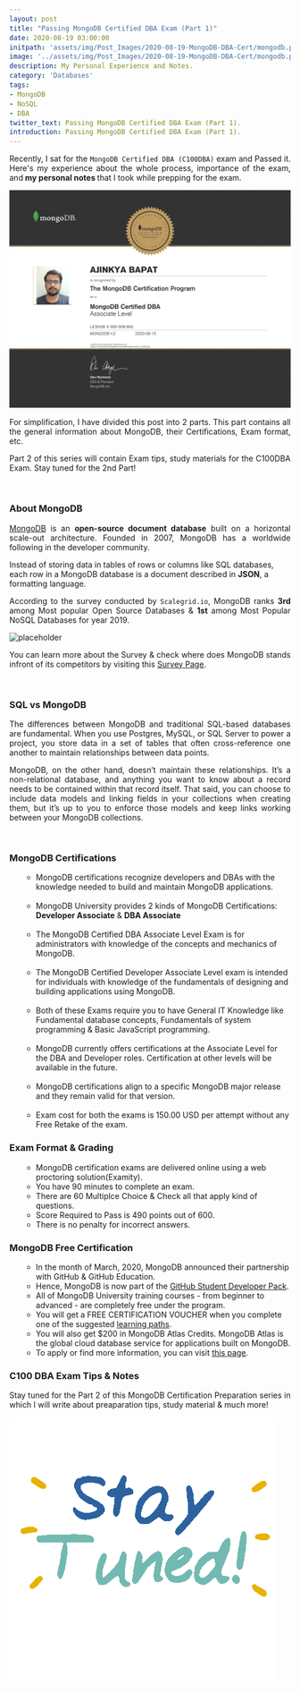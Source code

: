 ```yaml
---
layout: post
title: "Passing MongoDB Certified DBA Exam (Part 1)"
date: 2020-08-19 03:00:00
initpath: 'assets/img/Post_Images/2020-08-19-MongoDB-DBA-Cert/mongodb.png'
image: '../assets/img/Post_Images/2020-08-19-MongoDB-DBA-Cert/mongodb.png'
description: My Personal Experience and Notes.
category: 'Databases'
tags:
- MongoDB
- NoSQL
- DBA
twitter_text: Passing MongoDB Certified DBA Exam (Part 1).
introduction: Passing MongoDB Certified DBA Exam (Part 1).
---
```

<p align="justify">Recently, I sat for the <code>MongoDB Certified DBA (C100DBA)</code> exam and Passed it. Here's my experience about the whole process, importance of the exam, and<b> my personal notes </b> that I took while prepping for the exam.</p>

![placeholder](../assets/img/Post_Images/2020-08-19-MongoDB-DBA-Cert/cert.jpg "My MongoDB DBA Certificate!")


<p align="justify">For simplification, I have divided this post into 2 parts. This part contains all the general information about MongoDB, their Certifications, Exam format, etc. </p>

<p align="justify">Part 2 of this series will contain Exam tips, study materials for the C100DBA Exam. Stay tuned for the 2nd Part! </p>
<br>

### About MongoDB

<p align="justify"><a href="https://www.mongodb.com/">MongoDB</a> is an <b>open-source document database</b> built on a horizontal scale-out architecture. Founded in 2007, MongoDB has a worldwide following in the developer community.

Instead of storing data in tables of rows or columns like SQL databases, each row in a MongoDB database is a document described in <b>JSON</b>, a formatting language.
</p>

<p align="justify">According to the survey conducted by <code>Scalegrid.io</code>, MongoDB ranks <b>3rd</b> among Most popular Open Source Databases & <b>1st</b> among Most Popular NoSQL Databases for year 2019.
</p>

![placeholder](../assets/img/Post_Images/2020-08-19-MongoDB-DBA-Cert/populardbs.jpg "Most Popular Open Source Databases 2019")

<p align="justify">You can learn more about the Survey & check where does MongoDB stands infront of its competitors by visiting this <a href="https://scalegrid.io/blog/2019-open-source-database-report-top-databases-public-cloud-vs-on-premise-polyglot-persistence/">Survey Page</a>.
</p>

<br>

### SQL vs MongoDB

<p align="justify">The differences between MongoDB and traditional SQL-based databases are fundamental. When you use Postgres, MySQL, or SQL Server to power a project, you store data in a set of tables that often cross-reference one another to maintain relationships between data points.</p>

<p align="justify">MongoDB, on the other hand, doesn’t maintain these relationships. It’s a non-relational database, and anything you want to know about a record needs to be contained within that record itself. That said, you can choose to include data models and linking fields in your collections when creating them, but it’s up to you to enforce those models and keep links working between your MongoDB collections.
</p>

<br>

### MongoDB Certifications

<ul><ul>

<li>MongoDB certifications recognize developers and DBAs with the knowledge needed to build and maintain MongoDB applications. </li>
<br>
<li>MongoDB University provides 2 kinds of MongoDB Certifications: <b>Developer Associate</b> & <b>DBA Associate</b></li>
<br>
<li>The MongoDB Certified DBA Associate Level Exam is for administrators with knowledge of the concepts and mechanics of MongoDB.</li>
<br>
<li>The MongoDB Certified Developer Associate Level exam is intended for individuals with knowledge of the fundamentals of designing and building applications using MongoDB.</li>
<br>
<li>Both of these Exams require you to have General IT Knowledge like Fundamental database concepts, Fundamentals of system programming & Basic JavaScript programming.</li>
<br>
<li>MongoDB currently offers certifications at the Associate Level for the DBA and Developer roles. Certification at other levels will be available in the future.</li>
<br>
<li>MongoDB certifications align to a specific MongoDB major release and they remain valid for that version.</li>
<br>
<li>Exam cost for both the exams is 150.00 USD per attempt without any Free Retake of the exam. </li>
</ul></ul>


### Exam Format & Grading

<ul><ul>
<li>MongoDB certification exams are delivered online using a web proctoring solution(Examity).</li>

<li>You have 90 minutes to complete an exam.</li>

<li>There are 60 Multiplce Choice & Check all that apply kind of questions.</li>

<li>Score Required to Pass is 490 points out of 600.</li>

<li>There is no penalty for incorrect answers.</li>

</ul></ul>


### MongoDB Free Certification

<ul><ul>
<li>In the month of March, 2020, MongoDB announced their partnership with GitHub & GitHub Education. </li>

<li>Hence, MongoDB is now part of the <a href="https://www.mongodb.com/students">GitHub Student Developer Pack</a>.</li>

<li>All of MongoDB University training courses - from beginner to advanced - are completely free under the program.</li>

<li>You will get a FREE CERTIFICATION VOUCHER when you complete one of the suggested <a href="https://www.mongodb.com/blog/post/get-started-with-mongodb-university-learning-paths">learning paths</a>.</li>

<li>You will also get $200 in MongoDB Atlas Credits. MongoDB Atlas is the global cloud database service for applications built on MongoDB.</li>

<li>To apply or find more information, you can visit <a href="https://www.mongodb.com/students">this page</a>. </li>

</ul></ul>

### C100 DBA Exam Tips & Notes

<p align="justify">Stay tuned for the Part 2 of this MongoDB Certification Preparation series in which I will write about preaparation tips, study material & much more! </p>


![placeholder](../assets/img/Post_Images/2020-08-19-MongoDB-DBA-Cert/giphy.gif "Stay Tuned!")
